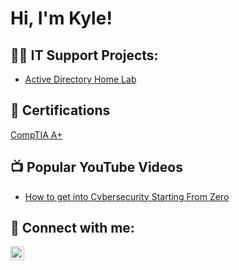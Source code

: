 <h1>Hi, I'm Kyle! </h1>

<h2>👨‍💻 IT Support Projects:</h2>

  - [Active Directory Home Lab](https://github.com/joshmadakor1/Algorithms-Practice)

<h2>📄 Certifications</h2>

[CompTIA A+](https://www.certmetrics.com/comptia/public/verification.aspx?code=SHF236CW2Y90VH82)

<h2>📺 Popular YouTube Videos</h2>

- [How to get into Cybersecurity Starting From Zero](https://www.youtube.com/watch?v=a83ASGn_V_s)


<h2> 🤳 Connect with me:</h2>

[<img align="left" alt="JoshMadakor | LinkedIn" width="22px" src="https://cdn.jsdelivr.net/npm/simple-icons@v3/icons/linkedin.svg" />][linkedin]

[linkedin]: https://linkedin.com/in/kpgrc

<!--
**KylePerson/KylePerson** is a ✨ _special_ ✨ repository because its `README.md` (this file) appears on your GitHub profile.

Here are some ideas to get you started:

- 🔭 I’m currently working on ...
- 🌱 I’m currently learning ...
- 👯 I’m looking to collaborate on ...
- 🤔 I’m looking for help with ...
- 💬 Ask me about ...
- 📫 How to reach me: ...
- 😄 Pronouns: ...
- ⚡ Fun fact: ...
-->
